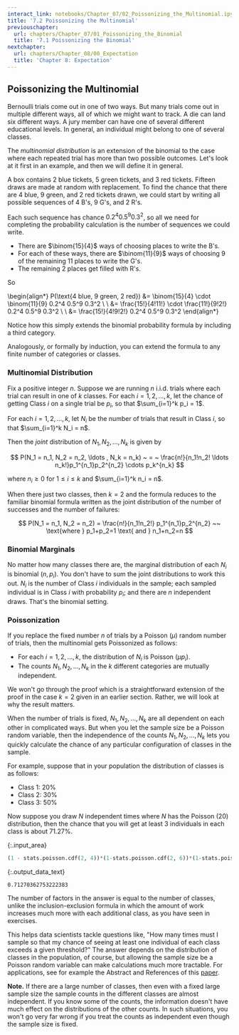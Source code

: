 ```yaml
---
interact_link: notebooks/Chapter_07/02_Poissonizing_the_Multinomial.ipynb
title: '7.2 Poissonizing the Multinomial'
previouschapter:
  url: chapters/Chapter_07/01_Poissonizing_the_Binomial
  title: '7.1 Poissonizing the Binomial'
nextchapter:
  url: chapters/Chapter_08/00_Expectation
  title: 'Chapter 8: Expectation'
---
```


## Poissonizing the Multinomial ##

Bernoulli trials come out in one of two ways. But many trials come out in multiple different ways, all of which we might want to track. A die can land six different ways. A jury member can have one of several different educational levels. In general, an individual might belong to one of several classes.

The *multinomial distribution* is an extension of the binomial to the case where each repeated trial has more than two possible outcomes. Let's look at it first in an example, and then we will define it in general.

A box contains 2 blue tickets, 5 green tickets, and 3 red tickets. Fifteen draws are made at random with replacement. To find the chance that there are 4 blue, 9 green, and 2 red tickets drawn, we could start by writing all possible sequences of 4 B's, 9 G's, and 2 R's. 

Each such sequence has chance $0.2^4 0.5^9 0.3^2$, so all we need for completing the probability calculation is the number of sequences we could write.
- There are $\binom{15}{4}$ ways of choosing places to write the B's.
- For each of these ways, there are $\binom{11}{9}$ ways of choosing 9 of the remaining 11 places to write the G's.
- The remaining 2 places get filled with R's.

So 

\begin{align*}
P(\text{4 blue, 9 green, 2 red}) 
&= \binom{15}{4} \cdot \binom{11}{9} 0.2^4 0.5^9 0.3^2 \\ \\
&= \frac{15!}{4!11!} \cdot \frac{11!}{9!2!} 0.2^4 0.5^9 0.3^2 \\ \\
&= \frac{15!}{4!9!2!} 0.2^4 0.5^9 0.3^2
\end{align*}

Notice how this simply extends the binomial probability formula by including a third category. 

Analogously, or formally by induction, you can extend the formula to any finite number of categories or classes.

### Multinomial Distribution ###
Fix a positive integer $n$. Suppose we are running $n$ i.i.d. trials where each trial can result in one of $k$ classes. For each $i = 1, 2, \ldots, k$, let the chance of getting Class $i$ on a single trial be $p_i$, so that $\sum_{i=1}^k p_i = 1$.

For each $i = 1, 2, \ldots , k$, let $N_i$ be the number of trials that result in Class $i$, so that $\sum_{i=1}^k N_i = n$.

Then the *joint* distribution of $N_1, N_2, \ldots , N_k$ is
given by

$$
P(N_1 = n_1, N_2 = n_2, \ldots , N_k = n_k)
~ = ~ \frac{n!}{n_1!n_2! \ldots n_k!}p_1^{n_1}p_2^{n_2} \cdots p_k^{n_k}
$$

where $n_i \ge 0$ for $1 \le i \le k$ and $\sum_{i=1}^k n_i = n$.

When there just two classes, then $k = 2$ and the formula reduces to the familiar binomial formula written as the joint distribution of the number of successes and the number of failures:

$$
P(N_1 = n_1, N_2 = n_2) = \frac{n!}{n_1!n_2!} p_1^{n_1}p_2^{n_2} ~~ \text{where } p_1+p_2=1 \text{ and }
n_1+n_2=n
$$

### Binomial Marginals ###
No matter how many classes there are, the marginal distribution of each $N_i$ is binomial $(n, p_i)$. You don't have to sum the joint distributions to work this out. $N_i$ is the number of Class $i$ individuals in the sample; each sampled individual is in Class $i$ with probability $p_i$; and there are $n$ independent draws. That's the binomial setting.

### Poissonization ###
If you replace the fixed number $n$ of trials by a Poisson $(\mu)$ random number of trials, then the multinomial gets Poissonized as follows:
- For each $i = 1, 2, \ldots , k$, the distribution of $N_i$ is Poisson $(\mu p_i)$.
- The counts $N_1, N_2, \ldots , N_k$ in the $k$ different categories are mutually independent.

We won't go through the proof which is a straightforward extension of the proof in the case $k=2$ given in an earlier section. Rather, we will look at why the result matters.

When the number of trials is fixed, $N_1, N_2, \ldots , N_k$ are all dependent on each other in complicated ways. But when you let the sample size be a Poisson random variable, then the independence of the counts $N_1, N_2, \ldots , N_k$ lets you quickly calculate the chance of any particular configuration of classes in the sample.

For example, suppose that in your population the distribution of classes is as follows:
- Class 1: 20%
- Class 2: 30%
- Class 3: 50%

Now suppose you draw $N$ independent times where $N$ has the Poisson $(20)$ distribution, then the chance that you will get at least 3 individuals in each class is about 71.27%.


{:.input_area}
```python
(1 - stats.poisson.cdf(2, 4))*(1-stats.poisson.cdf(2, 6))*(1-stats.poisson.cdf(2, 10))
```




{:.output_data_text}
```
0.71270362753222383
```



The number of factors in the answer is equal to the number of classes, unlike the inclusion-exclusion formula in which the amount of work increases much more with each additional class, as you have seen in exercises.

This helps data scientists tackle questions like, "How many times must I sample so that my chance of seeing at least one individual of each class exceeds a given threshold?" The answer depends on the distribution of classes in the population, of course, but allowing the sample size be a Poisson random variable can make calculations much more tractable. For applications, see for example the Abstract and References of this [paper](http://people.csail.mit.edu/jayadev/papers/psn_unv_cmp.pdf).

**Note.** If there are a large number of classes, then even with a fixed large sample size the sample counts in the different classes are almost independent. If you know some of the counts, the information doesn't have much effect on the distributions of the other counts. In such situations, you won't go very far wrong if you treat the counts as independent even though the sample size is fixed. 
